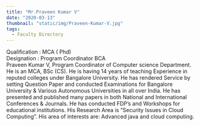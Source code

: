 ```yaml
---
title: "Mr.Praveen Kumar V"
date: "2020-03-13"
thumbnail: "static/img/Praveen-Kumar-V.jpg"
tags:
  - Faculty Directory
---
```


Qualification : MCA ( Phd)  
Designation : Program Coordinator BCA  
Praveen Kumar V, Program Coordinator of Computer science Department. He is an MCA, BSc (CS). He is having 14 years of teaching Experience in reputed colleges under Bangalore University. He has rendered Service by setting Question Paper and conducted Examinations for Bangalore University &amp; Various Autonomous Universities in all over India. He has presented and published many papers in both National and International Conferences &amp; Journals. He has conducted FDP’s and Workshops for educational institutions. His Research Area is “Security Issues in Cloud Computing”. His area of interests are: Advanced java and cloud computing.

